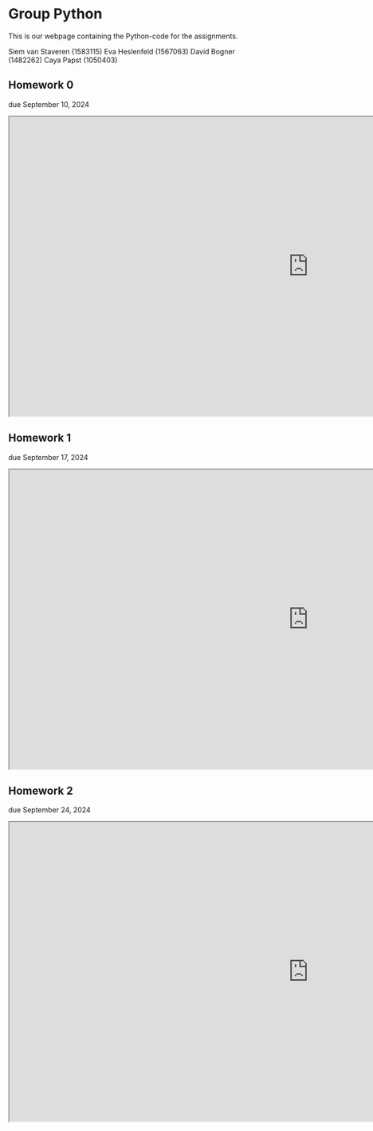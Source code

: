 # Group Python
This is our webpage containing the Python-code for the assignments.

Siem van Staveren (1583115)
Eva Heslenfeld (1567063)
David Bogner (1482262)
Caya Papst (1050403)

## Homework 0
due September 10, 2024
<iframe src="https://nbviewer.org/github/siemvs/Group-Python/blob/main/hw-00.ipynb" width="1200" height="600"></iframe>

## Homework 1
due September 17, 2024
<iframe src="https://nbviewer.org/github/siemvs/Group-Python/blob/main/hw-01.ipynb" width="1200" height="600"></iframe>

## Homework 2
due September 24, 2024
<iframe src="https://nbviewer.org/github/siemvs/Group-Python/blob/421aba27b9714279e1f1b20eeb9d216af932d5bd/Assignment%203Done.ipynb" width="1200" height="600"></if

## Homework 3
due oktober 1, 2024
<iframe src="https://nbviewer.org/github/siemvs/Group-Python/blob/main/hw-04.ipynb" width="1200" height="600"></iframe>
